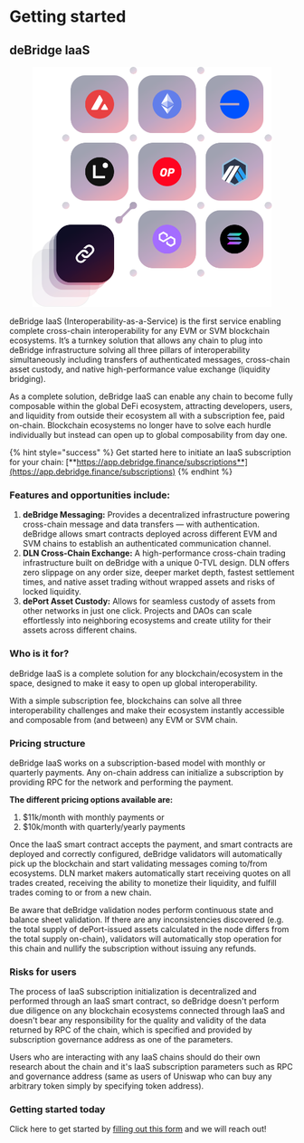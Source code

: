 # Getting started

## deBridge IaaS

<figure><img src="../.gitbook/assets/iaas-head.svg" alt=""><figcaption></figcaption></figure>

deBridge IaaS (Interoperability-as-a-Service) is the first service enabling complete cross-chain interoperability for any EVM or SVM blockchain ecosystems. It’s a turnkey solution that allows any chain to plug into deBridge infrastructure solving all three pillars of interoperability simultaneously including transfers of authenticated messages, cross-chain asset custody, and native high-performance value exchange (liquidity bridging).&#x20;

As a complete solution, deBridge IaaS can enable any chain to become fully composable within the global DeFi ecosystem, attracting developers, users, and liquidity from outside their ecosystem all with a subscription fee, paid on-chain. Blockchain ecosystems no longer have to solve each hurdle individually but instead can open up to global composability from day one.&#x20;

{% hint style="success" %}
Get started here to initiate an IaaS subscription for your chain: [**https://app.debridge.finance/subscriptions**](https://app.debridge.finance/subscriptions)
{% endhint %}

### Features and opportunities include:

1. **deBridge Messaging:** Provides a decentralized infrastructure powering cross-chain message and data transfers — with authentication. deBridge allows smart contracts deployed across different EVM and SVM chains to establish an authenticated communication channel.
2. **DLN Cross-Chain Exchange:** A high-performance cross-chain trading infrastructure built on deBridge with a unique 0-TVL design. DLN offers zero slippage on any order size, deeper market depth, fastest settlement times, and native asset trading without wrapped assets and risks of locked liquidity.
3. **dePort Asset Custody:** Allows for seamless custody of assets from other networks in just one click. Projects and DAOs can scale effortlessly into neighboring ecosystems and create utility for their assets across different chains.

### Who is it for?

deBridge IaaS is a complete solution for any blockchain/ecosystem in the space, designed to make it easy to open up global interoperability.&#x20;

With a simple subscription fee, blockchains can solve all three interoperability challenges and make their ecosystem instantly accessible and composable from (and between) any EVM or SVM chain.&#x20;

### Pricing structure

deBridge IaaS works on a subscription-based model with monthly or quarterly payments. Any on-chain address can initialize a subscription by providing RPC for the network and performing the payment.

**The different pricing options available are:**

1. $11k/month with monthly payments or
2. $10k/month with quarterly/yearly payments

Once the IaaS smart contract accepts the payment, and smart contracts are deployed and correctly configured, deBridge validators will automatically pick up the blockchain and start validating messages coming to/from ecosystems. DLN market makers automatically start receiving quotes on all trades created, receiving the ability to monetize their liquidity, and fulfill trades coming to or from a new chain.&#x20;

Be aware that deBridge validation nodes perform continuous state and balance sheet validation. If there are any inconsistencies discovered (e.g. the total supply of dePort-issued assets calculated in the node differs from the total supply on-chain), validators will automatically stop operation for this chain and nullify the subscription without issuing any refunds.

### Risks for users

The process of IaaS subscription initialization is decentralized and performed through an IaaS smart contract, so deBridge doesn't perform due diligence on any blockchain ecosystems connected through IaaS and doesn't bear any responsibility for the quality and validity of the data returned by RPC of the chain, which is specified and provided by subscription governance address as one of the parameters.

Users who are interacting with any IaaS chains should do their own research about the chain and it's IaaS subscription parameters such as RPC and governance address (same as users of Uniswap who can buy any arbitrary token simply by specifying token address).&#x20;

### Getting started today

Click here to get started by [filling out this form](https://forms.gle/U7NJqaUQmHE3ymDF6) and we will reach out!
